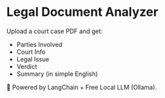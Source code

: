 # Legal Document Analyzer

Upload a court case PDF and get:
- Parties Involved
- Court Info
- Legal Issue
- Verdict
- Summary (in simple English)

🔧 Powered by LangChain + Free Local LLM (Ollama).
